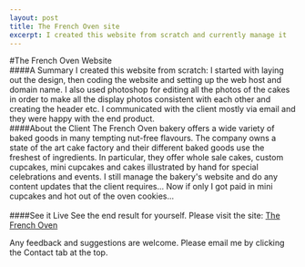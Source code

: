 ```yaml
---
layout: post
title: The French Oven site
excerpt: I created this website from scratch and currently manage it
---
```

#The French Oven Website
<br/>
####A Summary
I created this website from scratch: I started with laying out the design, then coding the website and setting up the web host and domain name. 
I also used photoshop for editing all the photos of the cakes in order to make all the display photos consistent with 
each other and creating the header etc. 
I communicated with the client mostly via email and they were happy with the end product. 
<br/>
####About the Client
The French Oven bakery offers a wide variety of baked goods in many tempting nut-free flavours. The company owns a state of the art cake factory and their different baked goods use the freshest of ingredients. In particular, they offer whole sale cakes, custom cupcakes, mini cupcakes and cakes illustrated by hand for special celebrations and events. 
I still manage the bakery's website and do any content updates that the client requires... Now if only I got paid in mini cupcakes and hot out of the oven cookies...  
<br/>
####See it Live
See the end result for yourself. Please visit the site:
<a href="http://www.thefrenchoven.on.ca/index.html">The French Oven</a>

Any feedback and suggestions are welcome. Please email me by clicking the Contact tab at the top. 